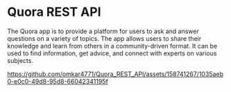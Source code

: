 <h1> Quora REST API </h1>

The Quora app is to provide a platform for users to ask and answer questions on a variety of topics. The app allows users to share their knowledge and learn from others in a community-driven format. It can be used to find information, get advice, and connect with experts on various subjects.

https://github.com/omkar4771/Quora_REST_API/assets/158741267/1035aeb0-e0c0-49d8-95d8-66042341195f

